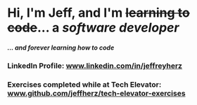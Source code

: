 
# Hi, I'm **Jeff**, and I'm ~~learning to code~~... a *_software developer_*
##### ... and forever learning how to code
 
### LinkedIn Profile: www.linkedin.com/in/jeffreyherz
### Exercises completed while at Tech Elevator: www.github.com/jeffherz/tech-elevator-exercises
<!--
**jeffherz/jeffherz** is a ✨ _special_ ✨ repository because its `README.md` (this file) appears on your GitHub profile.

Here are some ideas to get you started:

- 🔭 I’m currently working on ...
- 🌱 I’m currently learning ...
- 👯 I’m looking to collaborate on ...
- 🤔 I’m looking for help with ...
- 💬 Ask me about ...
- 📫 How to reach me: ...
- 😄 Pronouns: ...
- ⚡ Fun fact: ...
-->
